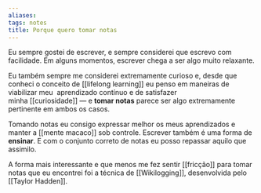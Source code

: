 ```yaml
---
aliases: 
tags: notes
title: Porque quero tomar notas
---
```


Eu sempre gostei de escrever, e sempre considerei que escrevo com facilidade. Em alguns momentos, escrever chega a ser algo muito relaxante.

Eu também sempre me considerei extremamente curioso e, desde que conheci o conceito de [[lifelong learning]] eu penso em maneiras de viabilizar meu  aprendizado contínuo e de satisfazer minha [[curiosidade]] — e **tomar notas** parece ser algo extremamente pertinente em ambos os casos.

Tomando notas eu consigo expressar melhor os meus aprendizados e manter a [[mente macaco]] sob controle. Escrever também é uma forma de **ensinar**. E com o conjunto correto de notas eu posso repassar aquilo que assimilo.

A forma mais interessante e que menos me fez sentir [[fricção]] para tomar notas que eu encontrei foi a técnica de [[Wikilogging]], desenvolvida pelo [[Taylor Hadden]].